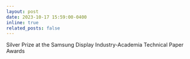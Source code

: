 ```yaml
---
layout: post
date: 2023-10-17 15:59:00-0400
inline: true
related_posts: false
---
```


Silver Prize at the Samsung Display Industry-Academia Technical Paper Awards
